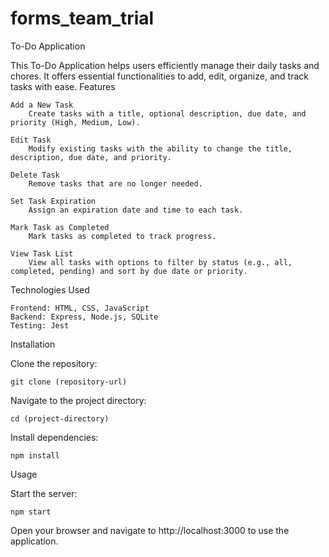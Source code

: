 # forms_team_trial

To-Do Application

This To-Do Application helps users efficiently manage their daily tasks and chores. It offers essential functionalities to add, edit, organize, and track tasks with ease.
Features

    Add a New Task
        Create tasks with a title, optional description, due date, and priority (High, Medium, Low).

    Edit Task
        Modify existing tasks with the ability to change the title, description, due date, and priority.

    Delete Task
        Remove tasks that are no longer needed.

    Set Task Expiration
        Assign an expiration date and time to each task.

    Mark Task as Completed
        Mark tasks as completed to track progress.

    View Task List
        View all tasks with options to filter by status (e.g., all, completed, pending) and sort by due date or priority.

Technologies Used

    Frontend: HTML, CSS, JavaScript
    Backend: Express, Node.js, SQLite
    Testing: Jest


Installation

Clone the repository:

    git clone (repository-url)

Navigate to the project directory:

    cd (project-directory)

Install dependencies:

    npm install
    

Usage

Start the server:

    npm start

Open your browser and navigate to http://localhost:3000 to use the application.
